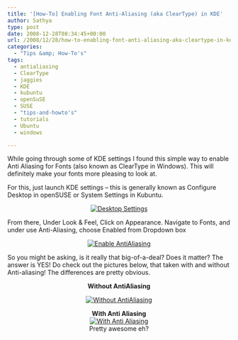 ```yaml
---
title: '[How-To] Enabling Font Anti-Aliasing (aka ClearType) in KDE'
author: Sathya
type: post
date: 2008-12-28T08:34:45+00:00
url: /2008/12/28/how-to-enabling-font-anti-aliasing-aka-cleartype-in-kde/
categories:
  - "Tips &amp; How-To's"
tags:
  - antialiasing
  - ClearType
  - jaggies
  - KDE
  - kubuntu
  - openSuSE
  - SUSE
  - "tips-and-howto's"
  - tutorials
  - Ubuntu
  - windows

---
```

While going through some of KDE settings I found this simple way to enable Anti Aliasing for Fonts (also known as ClearType in Windows). This will definitely make your fonts more pleasing to look at.

For this, just launch KDE settings &#8211; this is generally known as Configure Desktop in openSUSE or System Settings in Kubuntu.

<!--more-->

<p style="text-align: center">
  <a href="https://sathyasays.com/wp-content/uploads/2008/12/desktopsettings.png"><img class="size-medium wp-image-639 aligncenter" title="Desktop Settings" src="https://sathyasays.com/wp-content/uploads/2008/12/desktopsettings-300x187.png" alt="Desktop Settings"   srcset="https://sathyasays.com/wp-content/uploads/2008/12/desktopsettings-300x187.png 300w, https://sathyasays.com/wp-content/uploads/2008/12/desktopsettings-1024x640.png 1024w, https://sathyasays.com/wp-content/uploads/2008/12/desktopsettings.png 1280w" sizes="(max-width: 300px) 100vw, 300px" /></a>
</p>

From there, Under Look & Feel, Click on Appearance. Navigate to Fonts, and under use Anti-Aliasing, choose Enabled from Dropdown box

<p style="text-align: center">
  <a href="https://sathyasays.com/wp-content/uploads/2008/12/enable-aa.png"><img class="size-medium wp-image-640 aligncenter" title="Enable AntiAliasing" src="https://sathyasays.com/wp-content/uploads/2008/12/enable-aa-300x187.png" alt="Enable AntiAliasing"   srcset="https://sathyasays.com/wp-content/uploads/2008/12/enable-aa-300x187.png 300w, https://sathyasays.com/wp-content/uploads/2008/12/enable-aa-1024x640.png 1024w, https://sathyasays.com/wp-content/uploads/2008/12/enable-aa.png 1280w" sizes="(max-width: 300px) 100vw, 300px" /></a>
</p>

So you might be asking, is it really that big-of-a-deal? Does it matter? The answer is YES! Do check out the pictures below, that taken with and without Anti-aliasing! The differences are pretty obvious.

<p style="text-align: center">
  <strong>Without AntiAliasing</strong>
</p>

<p style="text-align: center">
  <a href="https://sathyasays.com/wp-content/uploads/2008/12/without-aa.png"><img class="size-medium wp-image-641 aligncenter" title="Without AntiAliasing" src="https://sathyasays.com/wp-content/uploads/2008/12/without-aa-300x187.png" alt="Without AntiAliasing"   srcset="https://sathyasays.com/wp-content/uploads/2008/12/without-aa-300x187.png 300w, https://sathyasays.com/wp-content/uploads/2008/12/without-aa-1024x640.png 1024w, https://sathyasays.com/wp-content/uploads/2008/12/without-aa.png 1280w" sizes="(max-width: 300px) 100vw, 300px" /></a>
</p>

<p style="text-align: center;">
  <strong>With Anti Aliasing</strong><br /> <a href="https://sathyasays.com/wp-content/uploads/2008/12/with-aa.png"><img class="size-medium wp-image-642 aligncenter" title="With Anti Aliasing" src="https://sathyasays.com/wp-content/uploads/2008/12/with-aa-300x187.png" alt="With Anti Aliasing"   srcset="https://sathyasays.com/wp-content/uploads/2008/12/with-aa-300x187.png 300w, https://sathyasays.com/wp-content/uploads/2008/12/with-aa-1024x640.png 1024w, https://sathyasays.com/wp-content/uploads/2008/12/with-aa.png 1280w" sizes="(max-width: 300px) 100vw, 300px" /></a><br /> Pretty awesome eh?
</p>
